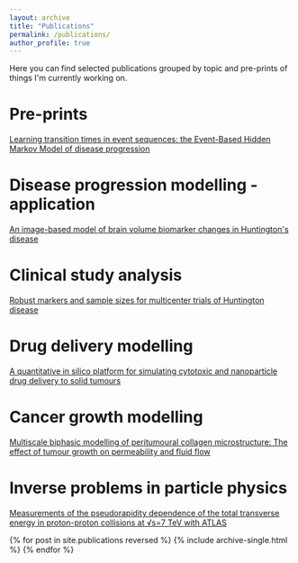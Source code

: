```yaml
---
layout: archive
title: "Publications"
permalink: /publications/
author_profile: true
---
```


Here you can find selected publications grouped by topic and pre-prints of things I'm currently working on.

Pre-prints
===

[Learning transition times in event sequences: the Event-Based Hidden Markov Model of disease progression](https://arxiv.org/abs/2011.01023)

Disease progression modelling - application
===

[An image-based model of brain volume biomarker changes in Huntington's disease](http://pawij.github.io/files/paper_acn_2018.pdf)

Clinical study analysis
===

[Robust markers and sample sizes for multicenter trials of Huntington disease](http://pawij.github.io/files/paper_an_2020.pdf)

Drug delivery modelling
===

[A quantitative in silico platform for simulating cytotoxic and nanoparticle drug delivery to solid tumours](http://pawij.github.io/files/paper_rsif_2019.pdf)

Cancer growth modelling
===

[Multiscale biphasic modelling of peritumoural collagen microstructure: The effect of tumour growth on permeability and fluid flow](http://pawij.github.io/files/paper_pone_2017.pdf)

Inverse problems in particle physics
===

[Measurements of the pseudorapidity dependence of the total transverse energy in proton-proton collisions at √s=7 TeV with ATLAS](http://pawij.github.io/files/paper_jhep_2012.pdf)

<!-- {% include base_path %} -->

{% for post in site.publications reversed %}
  {% include archive-single.html %}
{% endfor %}
